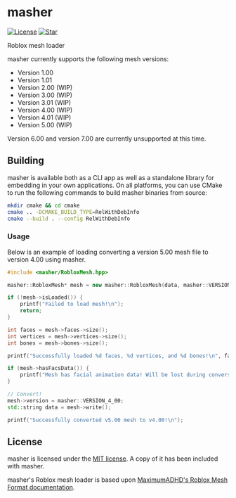 # masher

[![License](https://img.shields.io/github/license/lrre-foss/masher)](https://github.com/lrre-foss/masher/blob/trunk/LICENSE)
[![Star](https://img.shields.io/github/stars/lrre-foss/masher?style=social)](https://github.com/lrre-foss/masher/stargazers)

Roblox mesh loader

masher currently supports the following mesh versions:

- Version 1.00
- Version 1.01
- Version 2.00 (WIP)
- Version 3.00 (WIP)
- Version 3.01 (WIP)
- Version 4.00 (WIP)
- Version 4.01 (WIP)
- Version 5.00 (WIP)

Version 6.00 and version 7.00 are currently unsupported at this time.

## Building

masher is available both as a CLI app as well as a standalone library for embedding in your own applications. On all platforms, you can use CMake to run the following commands to build masher binaries from source:

```sh
mkdir cmake && cd cmake
cmake .. -DCMAKE_BUILD_TYPE=RelWithDebInfo
cmake --build . --config RelWithDebInfo
```

### Usage

Below is an example of loading converting a version 5.00 mesh file to version 4.00 using masher.

```cpp
#include <masher/RobloxMesh.hpp>

masher::RobloxMesh* mesh = new masher::RobloxMesh(data, masher::VERSION_5_00);

if (!mesh->isLoaded()) {
    printf("Failed to load mesh!\n");
    return;
}

int faces = mesh->faces->size();
int vertices = mesh->vertices->size();
int bones = mesh->bones->size();

printf("Successfully loaded %d faces, %d vertices, and %d bones!\n", faces, vertices, bones);

if (mesh->hasFacsData()) {
    printf("Mesh has facial animation data! Will be lost during conversion.\n");
}

// Convert!
mesh->version = masher::VERSION_4_00;
std::string data = mesh->write();

printf("Successfully converted v5.00 mesh to v4.00!\n");
```

## License

masher is licensed under the [MIT license](https://github.com/lrre-foss/masher/blob/trunk/LICENSE). A copy of it has been included with masher.

masher's Roblox mesh loader is based upon [MaximumADHD's Roblox Mesh Format documentation](https://devforum.roblox.com/t/roblox-mesh-format/326114).
